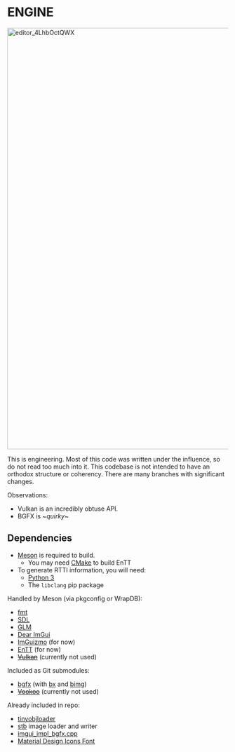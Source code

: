# ENGINE

<img width="961" alt="editor_4LhbOctQWX" src="https://user-images.githubusercontent.com/3376691/179876459-36eae6dc-5d7c-43b9-a834-0d9fc675294b.png">

This is engineering. Most of this code was written under the influence, so do not read too much into it. This codebase is not intended to have an orthodox structure or coherency. There are many branches with significant changes.

Observations:
- Vulkan is an incredibly obtuse API.
- BGFX is \~*quirky*\~

## Dependencies ##

- [Meson](https://mesonbuild.com/) is required to build.
  - You may need [CMake](https://cmake.org/) to build EnTT
- To generate RTTI information, you will need:
  - [Python 3](https://www.python.org/)
  - The `libclang` pip package

Handled by Meson (via pkgconfig or WrapDB):
- [fmt](https://fmt.dev/)
- [SDL](https://www.libsdl.org/)
- [GLM](https://github.com/g-truc/glm)
- [Dear ImGui](https://github.com/ocornut/imgui)
- [ImGuizmo](https://github.com/CedricGuillemet/ImGuizmo) (for now)
- [EnTT](https://github.com/skypjack/entt) (for now)
- ~~[Vulkan](https://www.vulkan.org/)~~ (currently not used)

Included as Git submodules:
- [bgfx](https://github.com/bkaradzic/bgfx) (with [bx](https://github.com/bkaradzic/bx) and [bimg](https://github.com/bkaradzic/bimg))
- ~~[Vookoo](https://github.com/andy-thomason/Vookoo)~~ (currently not used)

Already included in repo:
- [tinyobjloader](https://github.com/tinyobjloader/tinyobjloader)
- [stb](https://github.com/nothings/stb) image loader and writer
- [imgui_impl_bgfx.cpp](https://gist.github.com/RichardGale/6e2b74bc42b3005e08397236e4be0fd0)
- [Material Design Icons Font](https://materialdesignicons.com/)
